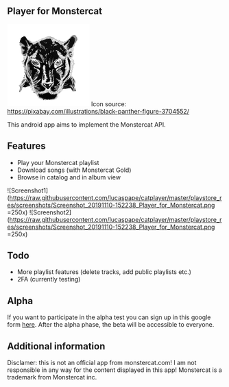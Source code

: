 ## Player for Monstercat

![Icon](https://raw.githubusercontent.com/lucaspape/catplayer/master/playstore_res/icon-round-full.png)
Icon source: https://pixabay.com/illustrations/black-panther-figure-3704552/

This android app aims to implement the Monstercat API.

## Features

 - Play your Monstercat playlist
 - Download songs (with Monstercat Gold)
 - Browse in catalog and in album view

![Screenshot1](https://raw.githubusercontent.com/lucaspape/catplayer/master/playstore_res/screenshots/Screenshot_20191110-152238_Player_for_Monstercat.png =250x)
![Screenshot2](https://raw.githubusercontent.com/lucaspape/catplayer/master/playstore_res/screenshots/Screenshot_20191110-152238_Player_for_Monstercat.png =250x)

## Todo

 - More playlist features (delete tracks, add public playlists etc.)
 - 2FA (currently testing)

## Alpha

If you want to participate in the alpha test you can sign up in this google form [here](https://forms.gle/3XUywPuasvxHGYu16 "Google Forms").
After the alpha phase, the beta will be accessible to everyone.


## Additional information
Disclamer: this is not an official app from monstercat.com!
I am not responsible in any way for the content displayed in this app!
Monstercat is a trademark from Monstercat inc.

